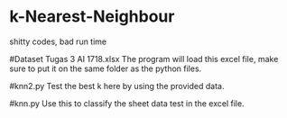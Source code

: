 # k-Nearest-Neighbour
shitty codes, bad run time

#Dataset Tugas 3 AI 1718.xlsx
The program will load this excel file, make sure to put it on the same folder as the python files.

#knn2.py
Test the best k here by using the provided data.

#knn.py
Use this to classify the sheet data test in the excel file.
